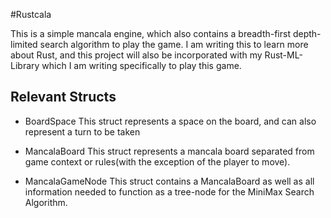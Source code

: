 #Rustcala

This is a simple mancala engine, which also contains a breadth-first depth-limited search algorithm to play the game. I am writing this to learn more about Rust, and this project will also be incorporated with my Rust-ML-Library which I am writing specifically to play this game.

## Relevant Structs
 - BoardSpace 
    This struct represents a space on the board, and can also represent a turn to be taken

 - MancalaBoard
    This struct represents a mancala board separated from game context or rules(with the exception of the player to move).

 - MancalaGameNode 
    This struct contains a MancalaBoard as well as all information needed to function as a tree-node for the MiniMax Search Algorithm.
